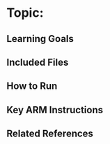 # Topic: 

## Learning Goals

## Included Files

## How to Run

## Key ARM Instructions

## Related References
